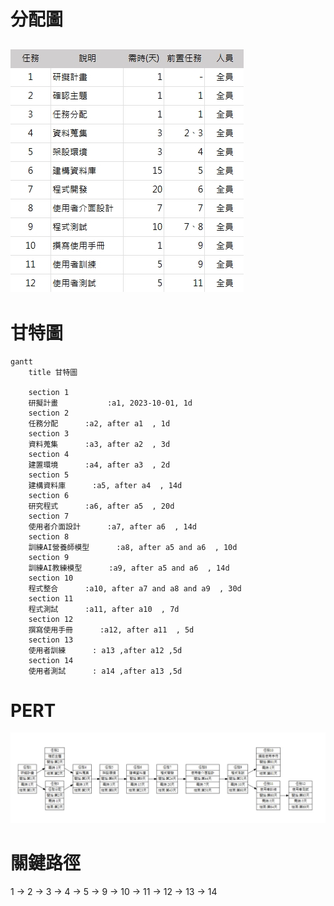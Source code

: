 # 分配圖
![分配圖](分配.jpg)
---

# 甘特圖
```mermaid
gantt
    title 甘特圖

    section 1
    研擬計畫           :a1, 2023-10-01, 1d
    section 2
    任務分配      :a2, after a1  , 1d
    section 3
    資料蒐集      :a3, after a2  , 3d
    section 4
    建置環境      :a4, after a3  , 2d
    section 5
    建構資料庫      :a5, after a4  , 14d
    section 6
    研究程式      :a6, after a5  , 20d
    section 7
    使用者介面設計      :a7, after a6  , 14d
    section 8
    訓練AI營養師模型      :a8, after a5 and a6  , 10d
    section 9
    訓練AI教練模型      :a9, after a5 and a6  , 14d
    section 10
    程式整合      :a10, after a7 and a8 and a9  , 30d
    section 11
    程式測試      :a11, after a10  , 7d
    section 12
    撰寫使用手冊      :a12, after a11  , 5d
    section 13
    使用者訓練      : a13 ,after a12 ,5d
    section 14
    使用者測試      : a14 ,after a13 ,5d

```

# PERT
![PERT](pret.jpg)

# 關鍵路徑
1 -> 2 -> 3 -> 4 -> 5 -> 9 -> 10 -> 11 -> 12 -> 13 -> 14
